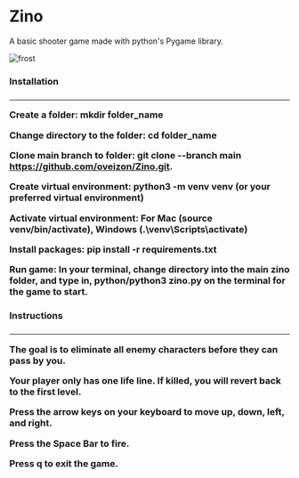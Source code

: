 # Zino
A basic shooter game made with python's Pygame library.

![frost](https://user-images.githubusercontent.com/105331892/236694533-8fd59e5a-5daa-466d-8913-88e662e2d277.jpg)


<h3>Installation<h3>
<hr>

Create a folder: mkdir folder_name

Change directory to the folder: cd folder_name

Clone main branch to folder: git clone --branch main https://github.com/oveizon/Zino.git.

Create virtual environment: python3 -m venv venv (or your preferred virtual environment)

Activate virtual environment: For Mac (source venv/bin/activate), Windows (.\venv\Scripts\activate)

Install packages: pip install -r requirements.txt

Run game: In your terminal, change directory into the main zino folder, and type in, python/python3 zino.py on the terminal for the game to start.


<h3>Instructions<h3>
<hr>

The goal is to eliminate all enemy characters before they can pass by you.

Your player only has one life line. If killed, you will revert back to the first level.

Press the arrow keys on your keyboard to move up, down, left, and right.

Press the Space Bar to fire.

Press q to exit the game.





